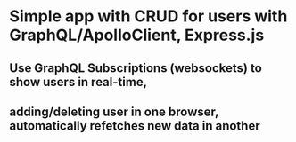 # Simple app with CRUD for users with GraphQL/ApolloClient, Express.js
## Use GraphQL Subscriptions (websockets) to show users in real-time, 
## adding/deleting user in one browser, automatically refetches new data in another 
